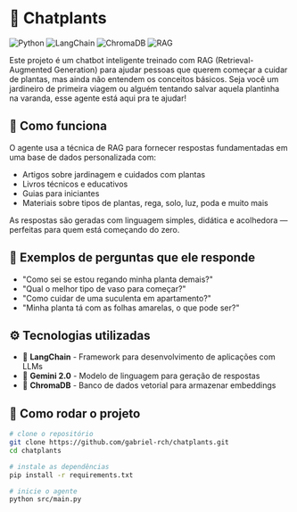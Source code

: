 # 🌱 Chatplants

![Python](https://img.shields.io/badge/Python-3.9+-blue.svg)
![LangChain](https://img.shields.io/badge/LangChain-🔥-orange)
![ChromaDB](https://img.shields.io/badge/ChromaDB-supported-lightgrey)
![RAG](https://img.shields.io/badge/RAG-enabled-brightgreen)

Este projeto é um chatbot inteligente treinado com RAG (Retrieval-Augmented Generation) para ajudar pessoas que querem começar a cuidar de plantas, mas ainda não entendem os conceitos básicos. Seja você um jardineiro de primeira viagem ou alguém tentando salvar aquela plantinha na varanda, esse agente está aqui pra te ajudar!

## 🧠 Como funciona

O agente usa a técnica de RAG para fornecer respostas fundamentadas em uma base de dados personalizada com:

- Artigos sobre jardinagem e cuidados com plantas
- Livros técnicos e educativos
- Guias para iniciantes
- Materiais sobre tipos de plantas, rega, solo, luz, poda e muito mais

As respostas são geradas com linguagem simples, didática e acolhedora — perfeitas para quem está começando do zero.

## 💬 Exemplos de perguntas que ele responde

- "Como sei se estou regando minha planta demais?"
- "Qual o melhor tipo de vaso para começar?"
- "Como cuidar de uma suculenta em apartamento?"
- "Minha planta tá com as folhas amarelas, o que pode ser?"

## ⚙️ Tecnologias utilizadas

- 🧩 **LangChain** - Framework para desenvolvimento de aplicações com LLMs
- 🧠 **Gemini 2.0** - Modelo de linguagem para geração de respostas
- 🔎 **ChromaDB** - Banco de dados vetorial para armazenar embeddings

## 🚀 Como rodar o projeto

```bash
# clone o repositório
git clone https://github.com/gabriel-rch/chatplants.git
cd chatplants

# instale as dependências
pip install -r requirements.txt

# inicie o agente
python src/main.py
```
